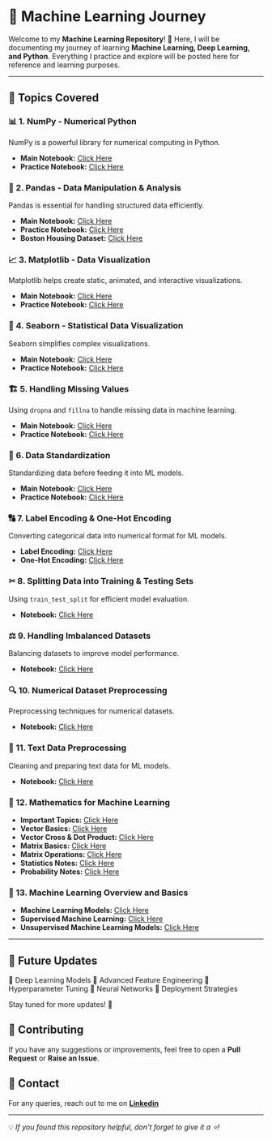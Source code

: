 # 🚀 Machine Learning Journey

Welcome to my **Machine Learning Repository**! 🎯 Here, I will be documenting my journey of learning **Machine Learning, Deep Learning, and Python**. Everything I practice and explore will be posted here for reference and learning purposes.

---

## 📌 Topics Covered

### 📊 1. NumPy - Numerical Python
NumPy is a powerful library for numerical computing in Python.
- **Main Notebook:** [Click Here](https://github.com/KARTIKPARATKAR/MACHINE-LEARNING-WORK/blob/main/3_1_numpy(numerical_python).ipynb)
- **Practice Notebook:** [Click Here](https://github.com/KARTIKPARATKAR/MACHINE-LEARNING-WORK/blob/main/NumpyPractice.ipynb)

### 📝 2. Pandas - Data Manipulation & Analysis
Pandas is essential for handling structured data efficiently.
- **Main Notebook:** [Click Here](https://github.com/KARTIKPARATKAR/MY-MACHINE-LEARNING-WORK/blob/main/PANDAS.ipynb)
- **Practice Notebook:** [Click Here](https://github.com/KARTIKPARATKAR/MACHINE-LEARNING-WORK/blob/main/PandasPractice.ipynb)
- **Boston Housing Dataset:** [Click Here](https://github.com/KARTIKPARATKAR/MY-MACHINE-LEARNING-WORK/blob/main/BostonHousing.csv)

### 📈 3. Matplotlib - Data Visualization
Matplotlib helps create static, animated, and interactive visualizations.
- **Main Notebook:** [Click Here](https://github.com/KARTIKPARATKAR/MY-MACHINE-LEARNING-WORK/blob/main/MATPLOTLIB.ipynb)
- **Practice Notebook:** [Click Here](https://github.com/KARTIKPARATKAR/MACHINE-LEARNING-WORK/blob/main/MatplotlibPractice.ipynb)

### 🎨 4. Seaborn - Statistical Data Visualization
Seaborn simplifies complex visualizations.
- **Main Notebook:** [Click Here](https://github.com/KARTIKPARATKAR/MY-MACHINE-LEARNING-WORK/blob/main/Seaborn.ipynb)
- **Practice Notebook:** [Click Here](https://github.com/KARTIKPARATKAR/MACHINE-LEARNING-WORK/blob/main/SeabornPractice.ipynb)

### 🏗 5. Handling Missing Values
Using `dropna` and `fillna` to handle missing data in machine learning.
- **Main Notebook:** [Click Here](https://github.com/KARTIKPARATKAR/MY-MACHINE-LEARNING-WORK/blob/main/HandlingMissingValues.ipynb)
- **Practice Notebook:** [Click Here](https://github.com/KARTIKPARATKAR/MACHINE-LEARNING-WORK/blob/main/handlingmissingvaluesbyimputationanddropping.ipynb)

### 🔢 6. Data Standardization
Standardizing data before feeding it into ML models.
- **Main Notebook:** [Click Here](https://github.com/KARTIKPARATKAR/MY-MACHINE-LEARNING-WORK/blob/main/DataStandardization.ipynb)
- **Practice Notebook:** [Click Here](https://github.com/KARTIKPARATKAR/MACHINE-LEARNING-WORK/blob/main/FeatureScaling.ipynb)

### 🔠 7. Label Encoding & One-Hot Encoding
Converting categorical data into numerical format for ML models.
- **Label Encoding:** [Click Here](https://github.com/KARTIKPARATKAR/MACHINE-LEARNING-WORK/blob/main/LabelEncoding.ipynb)
- **One-Hot Encoding:** [Click Here](https://github.com/KARTIKPARATKAR/MACHINE-LEARNING-WORK/blob/main/onehotencoding.ipynb)

### ✂ 8. Splitting Data into Training & Testing Sets
Using `train_test_split` for efficient model evaluation.
- **Notebook:** [Click Here](https://github.com/KARTIKPARATKAR/MACHINE-LEARNING-WORK/blob/main/TrainTestSplitTheData.ipynb)

### ⚖ 9. Handling Imbalanced Datasets
Balancing datasets to improve model performance.
- **Notebook:** [Click Here](https://github.com/KARTIKPARATKAR/MACHINE-LEARNING-WORK/blob/main/HandelingImbalancedDataset.ipynb)

### 🔍 10. Numerical Dataset Preprocessing
Preprocessing techniques for numerical datasets.
- **Notebook:** [Click Here](https://github.com/KARTIKPARATKAR/MACHINE-LEARNING-WORK/blob/main/NumericalDatasetPreprocessing.ipynb)

### 📝 11. Text Data Preprocessing
Cleaning and preparing text data for ML models.
- **Notebook:** [Click Here](https://github.com/KARTIKPARATKAR/MACHINE-LEARNING-WORK/blob/main/TextDatasetPreprocessing.ipynb)

### 📐 12. Mathematics for Machine Learning
- **Important Topics:** [Click Here](https://github.com/KARTIKPARATKAR/MACHINE-LEARNING-WORK/blob/main/MathsForMl.txt)
- **Vector Basics:** [Click Here](https://github.com/KARTIKPARATKAR/MACHINE-LEARNING-WORK/blob/main/VectorOperationsINPython.ipynb)
- **Vector Cross & Dot Product:** [Click Here](https://github.com/KARTIKPARATKAR/MACHINE-LEARNING-WORK/blob/main/VectoDotAndCrossProducts.ipynb)
- **Matrix Basics:** [Click Here](https://github.com/KARTIKPARATKAR/MACHINE-LEARNING-WORK/blob/main/MatrixInMachineLearning.ipynb)
- **Matrix Operations:** [Click Here](https://github.com/KARTIKPARATKAR/MACHINE-LEARNING-WORK/blob/main/MatrixOperations.ipynb)
- **Statistics Notes:** [Click Here](https://github.com/KARTIKPARATKAR/MACHINE-LEARNING-WORK/blob/main/StatisticsNotes.ipynb)
-  **Probability Notes:** [Click Here](https://github.com/KARTIKPARATKAR/MACHINE-LEARNING-WORK/blob/main/ProbabilityNotes.ipynb)

### 📐 13. Machine Learning Overview and Basics
- **Machine Learning Models:** [Click Here](https://github.com/KARTIKPARATKAR/MACHINE-LEARNING-WORK/blob/main/Machine_Learning_Models.ipynb)
-  **Supervised Machine Learning:** [Click Here](https://github.com/KARTIKPARATKAR/MACHINE-LEARNING-WORK/blob/main/Supervised_Learning_Algorithms.ipynb)
-  **Unsupervised Machine Learning Models:** [Click Here](https://github.com/KARTIKPARATKAR/MACHINE-LEARNING-WORK/blob/main/Unsupervised_Machine_Learning_Models.ipynb)

---

## 🎯 Future Updates
🔹 Deep Learning Models 🔹 Advanced Feature Engineering 🔹 Hyperparameter Tuning 🔹 Neural Networks 🔹 Deployment Strategies

Stay tuned for more updates! 🚀

## 🤝 Contributing
If you have any suggestions or improvements, feel free to open a **Pull Request** or **Raise an Issue**.

## 📩 Contact
For any queries, reach out to me on **[Linkedin](https://www.linkedin.com/in/kartik-paratkar-91917222b/)** 

---

💡 *If you found this repository helpful, don't forget to give it a ⭐!*
